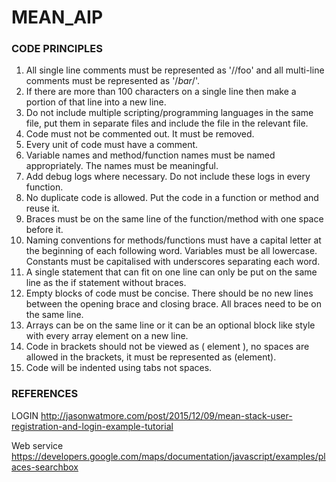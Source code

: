 # MEAN_AIP

### CODE PRINCIPLES ###

1. All single line comments must be represented as '//foo' and all multi-line comments must be represented as '/*bar*/'.
2. If there are more than 100 characters on a single line then make a portion of that line into a new line.
3. Do not include multiple scripting/programming languages in the same file, put them in separate files and include the
file in the relevant file.
4. Code must not be commented out. It must be removed.
5. Every unit of code must have a comment.
6. Variable names and method/function names must be named appropriately. The names must be meaningful.
7. Add debug logs where necessary. Do not include these logs in every function.
8. No duplicate code is allowed. Put the code in a function or method and reuse it.
9. Braces must be on the same line of the function/method with one space before it.
10. Naming conventions for methods/functions must have a capital letter at the beginning of each following word. Variables
must be all lowercase. Constants must be capitalised with underscores separating each word.
11. A single statement that can fit on one line can only be put on the same line as the if statement without braces.
12. Empty blocks of code must be concise. There should be no new lines between the opening brace and closing brace. All braces
need to be on the same line.
13. Arrays can be on the same line or it can be an optional block like style with every array element on a new line.
14. Code in brackets should not be viewed as ( element ), no spaces are allowed in the brackets, it must be represented as (element).
15. Code will be indented using tabs not spaces.

### REFERENCES ###
LOGIN
http://jasonwatmore.com/post/2015/12/09/mean-stack-user-registration-and-login-example-tutorial

Web service
https://developers.google.com/maps/documentation/javascript/examples/places-searchbox
